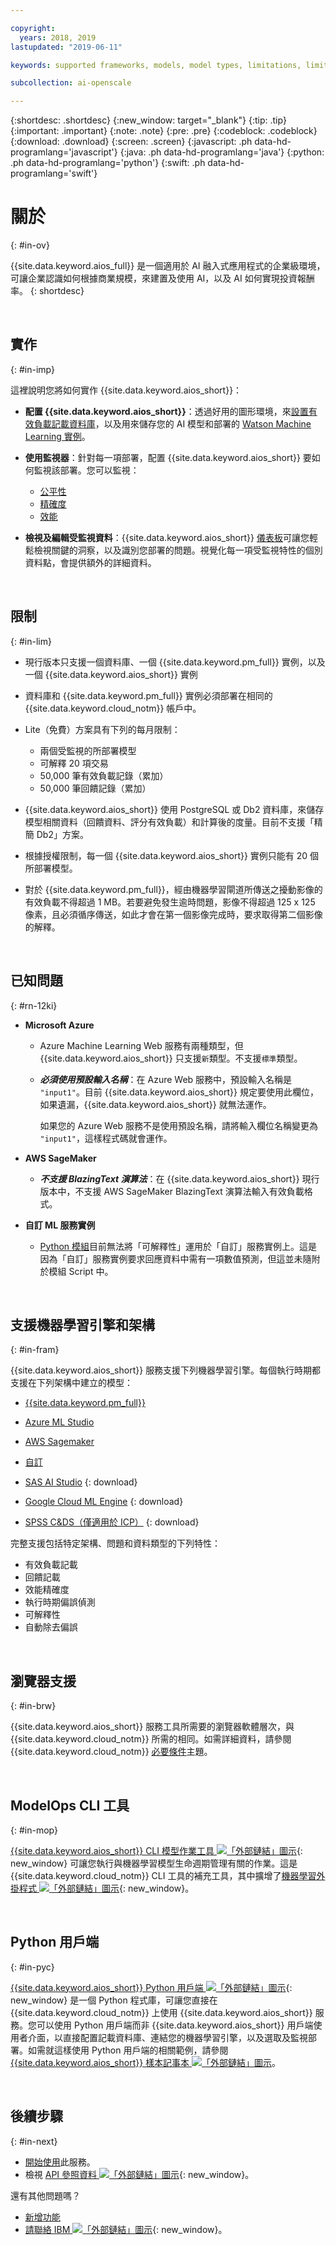 ```yaml
---

copyright:
  years: 2018, 2019
lastupdated: "2019-06-11"

keywords: supported frameworks, models, model types, limitations, limits

subcollection: ai-openscale

---
```


{:shortdesc: .shortdesc}
{:new_window: target="_blank"}
{:tip: .tip}
{:important: .important}
{:note: .note}
{:pre: .pre}
{:codeblock: .codeblock}
{:download: .download}
{:screen: .screen}
{:javascript: .ph data-hd-programlang='javascript'}
{:java: .ph data-hd-programlang='java'}
{:python: .ph data-hd-programlang='python'}
{:swift: .ph data-hd-programlang='swift'}

# 關於
{: #in-ov}

{{site.data.keyword.aios_full}} 是一個適用於 AI 融入式應用程式的企業級環境，可讓企業認識如何根據商業規模，來建置及使用 AI，以及 AI 如何實現投資報酬率。
{: shortdesc}

<p>&nbsp;</p>

## 實作
{: #in-imp}

這裡說明您將如何實作 {{site.data.keyword.aios_short}}：

- **配置 {{site.data.keyword.aios_short}}**：透過好用的圖形環境，來[設置有效負載記載資料庫](/docs/services/ai-openscale?topic=ai-openscale-connect-db)，以及用來儲存您的 AI 模型和部署的 [Watson Machine Learning 實例](/docs/services/ai-openscale?topic=ai-openscale-wml-connect)。

- **使用監視器**：針對每一項部署，配置 {{site.data.keyword.aios_short}} 要如何監視該部署。您可以監視：

    - [公平性](/docs/services/ai-openscale?topic=ai-openscale-mf-monitor)
    - [精確度](/docs/services/ai-openscale?topic=ai-openscale-acc-monitor)
    - [效能](/docs/services/ai-openscale?topic=ai-openscale-anlz_metrics#anlz_metrics_performance)

- **檢視及編輯受監視資料**：{{site.data.keyword.aios_short}} [儀表板](/docs/services/ai-openscale?topic=ai-openscale-io-ov)可讓您輕鬆檢視關鍵的洞察，以及識別您部署的問題。視覺化每一項受監視特性的個別資料點，會提供額外的詳細資料。

<p>&nbsp;</p>

## 限制
{: #in-lim}

- 現行版本只支援一個資料庫、一個 {{site.data.keyword.pm_full}} 實例，以及一個 {{site.data.keyword.aios_short}} 實例

- 資料庫和 {{site.data.keyword.pm_full}} 實例必須部署在相同的 {{site.data.keyword.cloud_notm}} 帳戶中。

- Lite（免費）方案具有下列的每月限制：

    - 兩個受監視的所部署模型
    - 可解釋 20 項交易
    - 50,000 筆有效負載記錄（累加）
    - 50,000 筆回饋記錄（累加）

- {{site.data.keyword.aios_short}} 使用 PostgreSQL 或 Db2 資料庫，來儲存模型相關資料（回饋資料、評分有效負載）和計算後的度量。目前不支援「精簡 Db2」方案。

- 根據授權限制，每一個 {{site.data.keyword.aios_short}} 實例只能有 20 個所部署模型。

- 對於 {{site.data.keyword.pm_full}}，經由機器學習閘道所傳送之擾動影像的有效負載不得超過 1 MB。若要避免發生逾時問題，影像不得超過 125 x 125 像素，且必須循序傳送，如此才會在第一個影像完成時，要求取得第二個影像的解釋。


<p>&nbsp;</p>

## 已知問題
{: #rn-12ki}

- **Microsoft Azure**

    - Azure Machine Learning Web 服務有兩種類型，但 {{site.data.keyword.aios_short}} 只支援`新`類型。不支援`標準`類型。

    - __*必須使用預設輸入名稱*__：在 Azure Web 服務中，預設輸入名稱是 `"input1"`。目前 {{site.data.keyword.aios_short}} 規定要使用此欄位，如果遺漏，{{site.data.keyword.aios_short}} 就無法運作。

      如果您的 Azure Web 服務不是使用預設名稱，請將輸入欄位名稱變更為 `"input1"`，這樣程式碼就會運作。

- **AWS SageMaker**

    - __*不支援 BlazingText 演算法*__：在 {{site.data.keyword.aios_short}} 現行版本中，不支援 AWS SageMaker BlazingText 演算法輸入有效負載格式。

- **自訂 ML 服務實例**

    - [Python 模組](/docs/services/ai-openscale?topic=ai-openscale-as-module)目前無法將「可解釋性」運用於「自訂」服務實例上。這是因為「自訂」服務實例要求回應資料中需有一項數值預測，但這並未隨附於模組 Script 中。

<p>&nbsp;</p>

## 支援機器學習引擎和架構
{: #in-fram}

{{site.data.keyword.aios_short}} 服務支援下列機器學習引擎。每個執行時期都支援在下列架構中建立的模型：

- [{{site.data.keyword.pm_full}}](/docs/services/ai-openscale?topic=ai-openscale-frmwrks-wml#frmwrks-wml) 
- [Azure ML Studio](/docs/services/ai-openscale?topic=ai-openscale-frmwrks-azure#frmwrks-azure)
- [AWS Sagemaker](/docs/services/ai-openscale?topic=ai-openscale-frmwrks-aws-sage#frmwrks-aws-sage)
- [自訂](/docs/services/ai-openscale?topic=ai-openscale-frmwrks-custom#frmwrks-custom)


- [SAS AI Studio](/docs/services/ai-openscale?topic=ai-openscale-frmwrks-sas#frmwrks-sas)
{: download}
- [Google Cloud ML Engine](/docs/services/ai-openscale?topic=ai-openscale-frmwrks-google#frmwrks-google)
{: download}
- [SPSS C&DS（僅適用於 ICP）](/docs/services/ai-openscale?topic=ai-openscale-frmwrks-spss#frmwrks-spss)
{: download}

完整支援包括特定架構、問題和資料類型的下列特性：

- 有效負載記載	
- 回饋記載	
- 效能精確度	
- 執行時期偏誤偵測	
- 可解釋性	
- 自動除去偏誤

<p>&nbsp;</p>

## 瀏覽器支援
{: #in-brw}

{{site.data.keyword.aios_short}} 服務工具所需要的瀏覽器軟體層次，與 {{site.data.keyword.cloud_notm}} 所需的相同。如需詳細資料，請參閱 {{site.data.keyword.cloud_notm}} [必要條件](/docs/overview?topic=overview-prereqs-platform#browsers-platform)主題。

<p>&nbsp;</p>

## ModelOps CLI 工具
{: #in-mop}

[{{site.data.keyword.aios_short}} CLI 模型作業工具 ![「外部鏈結」圖示](../../icons/launch-glyph.svg "「外部鏈結」圖示")](https://github.com/IBM-Watson/aiopenscale-modelops-cli){: new_window} 可讓您執行與機器學習模型生命週期管理有關的作業。這是 {{site.data.keyword.cloud_notm}} CLI 工具的補充工具，其中擴增了[機器學習外掛程式 ![「外部鏈結」圖示](../../icons/launch-glyph.svg "「外部鏈結」圖示")](https://www.ibm.com/support/knowledgecenter/DSXDOC/analyze-data/ml_dlaas_environment.html){: new_window}。

<p>&nbsp;</p>

## Python 用戶端
{: #in-pyc}

[{{site.data.keyword.aios_short}} Python 用戶端 ![「外部鏈結」圖示](../../icons/launch-glyph.svg "「外部鏈結」圖示")](http://ai-openscale-python-client.mybluemix.net/){: new_window} 是一個 Python 程式庫，可讓您直接在 {{site.data.keyword.cloud_notm}} 上使用 {{site.data.keyword.aios_short}} 服務。您可以使用 Python 用戶端而非 {{site.data.keyword.aios_short}} 用戶端使用者介面，以直接配置記載資料庫、連結您的機器學習引擎，以及選取及監視部署。如需就這樣使用 Python 用戶端的相關範例，請參閱 [{{site.data.keyword.aios_short}} 樣本記事本 ![「外部鏈結」圖示](../../icons/launch-glyph.svg "「外部鏈結」圖示")](https://github.com/pmservice/ai-openscale-tutorials/tree/master/notebooks)。

<p>&nbsp;</p>

## 後續步驟
{: #in-next}

- [開始使用](/docs/services/ai-openscale?topic=ai-openscale-gettingstarted)此服務。
- 檢視 [API 參照資料 ![「外部鏈結」圖示](../../icons/launch-glyph.svg "「外部鏈結」圖示")](https://{DomainName}/apidocs/ai-openscale){: new_window}。

還有其他問題嗎？ 

- [新增功能](/docs/services/ai-openscale?topic=ai-openscale-rn-relnotes)
- [請聯絡 IBM ![「外部鏈結」圖示](../../icons/launch-glyph.svg "「外部鏈結」圖示")](https://www.ibm.com/account/reg/us-en/signup?formid=MAIL-watson){: new_window}。
